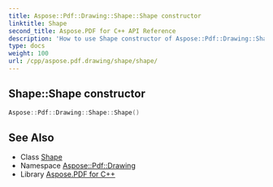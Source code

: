 ```yaml
---
title: Aspose::Pdf::Drawing::Shape::Shape constructor
linktitle: Shape
second_title: Aspose.PDF for C++ API Reference
description: 'How to use Shape constructor of Aspose::Pdf::Drawing::Shape class in C++.'
type: docs
weight: 100
url: /cpp/aspose.pdf.drawing/shape/shape/
---
```

## Shape::Shape constructor




```cpp
Aspose::Pdf::Drawing::Shape::Shape()
```

## See Also

* Class [Shape](../)
* Namespace [Aspose::Pdf::Drawing](../../)
* Library [Aspose.PDF for C++](../../../)

